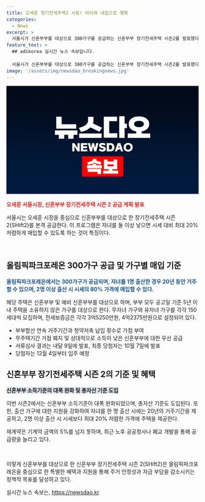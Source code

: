 ```yaml
---
title: 오세훈 장기전세주택2 시동! 아이와 내집으로 행복
categories:
  - News
excerpt: >
  서울시가 신혼부부를 대상으로 300가구를 공급하는 신혼부부 장기전세주택 시즌2를 발표했다. 1자녀 출산시 20년, 2자녀 이상 출산시 시세의 80%로 매입 가능하며, 소득기준을 완화하고 가점제도를 도입했다. 또한, 전용면적과 부부의 주택 소유 여부에 따라 신청 자격을 결정하며 출산가구에 대한 지원을 강화했다. 최종 당첨자는 10월 7일 발표되며, 올해 중 1000가구를 공급할 예정이다. 이번 시즌2에서는 신혼부부 소득기준을 대폭 완화하고, 자녀가 없는 신혼부부도 참가 가능하도록 확대했다.
feature_text: >
  ## adskorea 실시간 뉴스 속보입니다.

  서울시가 신혼부부를 대상으로 300가구를 공급하는 신혼부부 장기전세주택 시즌2를 발표했다. 1자녀 출산시 20년, 2자녀 이상 출산시 시세의 80%로 매입 가능하며, 소득기준을 완화하고 가점제도를 도입했다. 또한, 전용면적과 부부의 주택 소유 여부에 따라 신청 자격을 결정하며 출산가구에 대한 지원을 강화했다. 최종 당첨자는 10월 7일 발표되며, 올해 중 1000가구를 공급할 예정이다. 이번 시즌2에서는 신혼부부 소득기준을 대폭 완화하고, 자녀가 없는 신혼부부도 참가 가능하도록 확대했다.
image: '/assets/img/newsdao_breakingnews.jpg'
---
```


<p><img src="/assets/img/newsdao_breakingnews.jpg" alt="adskorea 속보" /></p>

<p><b><span style="color: #ee2323;">오세훈 서울시장, 신혼부부 장기전세주택 시즌 2 공급 계획 발표</span></b></p>

<p>서울시는 오세훈 시장을 중심으로 신혼부부를 대상으로 한 장기전세주택 시즌 2(SHift2)를 본격 공급한다. 이 프로그램은 자녀를 둘 이상 낳으면 시세 대비 최대 20% 저렴하게 매입할 수 있도록 하는 것이 특징이다.</p>

<p data-ke-size="size16">&nbsp;</p>

<h2 data-ke-size="size26">올림픽파크포레온 300가구 공급 및 가구별 매입 기준</h2>

<p><b><span style="color: #1a5490;">올림픽파크포레온에서는 300가구가 공급되며, 자녀를 1명 출산한 경우 20년 동안 거주할 수 있으며, 2명 이상 출산 시 시세의 80% 가격에 매입할 수 있다.</span></b></p>

<p>해당 주택은 신혼부부 및 예비 신혼부부를 대상으로 하며, 부부 모두 공고일 기준 5년 이내 주택을 소유하지 않은 가구를 대상으로 한다. 무자녀 가구와 유자녀 가구를 각각 150세대씩 모집하며, 전세보증금은 각각 3억5250만원, 4억2375만원으로 설정되어 있다. </p>

<ul>
  <li>부부합산 연속 거주기간과 청약저축 납입 횟수로 가점 부여</li>
  <li>무주택기간 가점 폐지 및 상대적으로 소득이 낮은 신혼부부에 대한 우선 공급</li>
  <li>서류심사 결과는 내달 9일에 발표, 최종 당첨자는 10월 7일에 발표</li>
  <li>당첨자는 12월 4일부터 입주 예정</li>
</ul>

<h2 data-ke-size="size26">신혼부부 장기전세주택 시즌 2의 기준 및 혜택</h2>

<p><b><span style="background-color: #21538527;">신혼부부 소득기준의 대폭 완화 및 총자산 기준 도입</span></b></p>

<p>이번 시즌2에서는 신혼부부 소득기준이 대폭 완화되었으며, 총자산 기준도 도입된다. 또한, 출산 가구에 대한 지원을 강화하여 자녀를 한 명 출산 시에는 20년의 거주기간을 제공하고, 2명 이상 출산 시 시세보다 최대 20% 저렴한 가격에 주택을 제공한다. </p>

<p>재계약은 기계약 금액의 5%를 넘지 못하며, 최근 노후 공공청사나 폐교 개발을 통해 공급량을 늘리고 있다.</p>

<p data-ke-size="size16">&nbsp;</p>

<p>이렇게 신혼부부를 대상으로 한 신혼부부 장기전세주택 시즌 2(SHift2)은 올림픽파크포레온을 중심으로 한 특별한 혜택과 지원을 통해 주거 안정성과 자금 부담을 감소시키는 정책적 목표를 달성하고 있다.</p>
실시간 뉴스 속보는, <a href="https://newsdao.kr" rel="dofollow">https://newsdao.kr</a>


